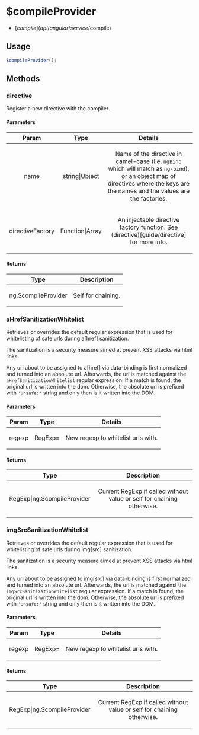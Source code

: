 



# $compileProvider


* [$compile](api/angular/service/$compile)
















  

## Usage
```js
$compileProvider();
```








## Methods
### directive
Register a new directive with the compiler.


#### Parameters

| Param | Type | Details |
| :--: | :--: | :--: |
| name | string&#124;Object | <p>Name of the directive in camel-case (i.e. <code>ngBind</code> which will match as <code>ng-bind</code>), or an object map of directives where the keys are the names and the values are the factories.</p>  |
| directiveFactory | Function&#124;Array | <p>An injectable directive factory function. See (directive)[guide/directive] for more info.</p>  |




#### Returns</h4>

| Type | Description |
| :--: | :--: |
| ng.$compileProvider | <p>Self for chaining.</p>  |




### aHrefSanitizationWhitelist
Retrieves or overrides the default regular expression that is used for whitelisting of safe
urls during a[href] sanitization.

The sanitization is a security measure aimed at prevent XSS attacks via html links.

Any url about to be assigned to a[href] via data-binding is first normalized and turned into
an absolute url. Afterwards, the url is matched against the `aHrefSanitizationWhitelist`
regular expression. If a match is found, the original url is written into the dom. Otherwise,
the absolute url is prefixed with `'unsafe:'` string and only then is it written into the DOM.


#### Parameters

| Param | Type | Details |
| :--: | :--: | :--: |
| regexp | RegExp= | <p>New regexp to whitelist urls with.</p>  |




#### Returns</h4>

| Type | Description |
| :--: | :--: |
| RegExp&#124;ng.$compileProvider | <p>Current RegExp if called without value or self for chaining otherwise.</p>  |




### imgSrcSanitizationWhitelist
Retrieves or overrides the default regular expression that is used for whitelisting of safe
urls during img[src] sanitization.

The sanitization is a security measure aimed at prevent XSS attacks via html links.

Any url about to be assigned to img[src] via data-binding is first normalized and turned into
an absolute url. Afterwards, the url is matched against the `imgSrcSanitizationWhitelist`
regular expression. If a match is found, the original url is written into the dom. Otherwise,
the absolute url is prefixed with `'unsafe:'` string and only then is it written into the DOM.


#### Parameters

| Param | Type | Details |
| :--: | :--: | :--: |
| regexp | RegExp= | <p>New regexp to whitelist urls with.</p>  |




#### Returns</h4>

| Type | Description |
| :--: | :--: |
| RegExp&#124;ng.$compileProvider | <p>Current RegExp if called without value or self for chaining otherwise.</p>  |










